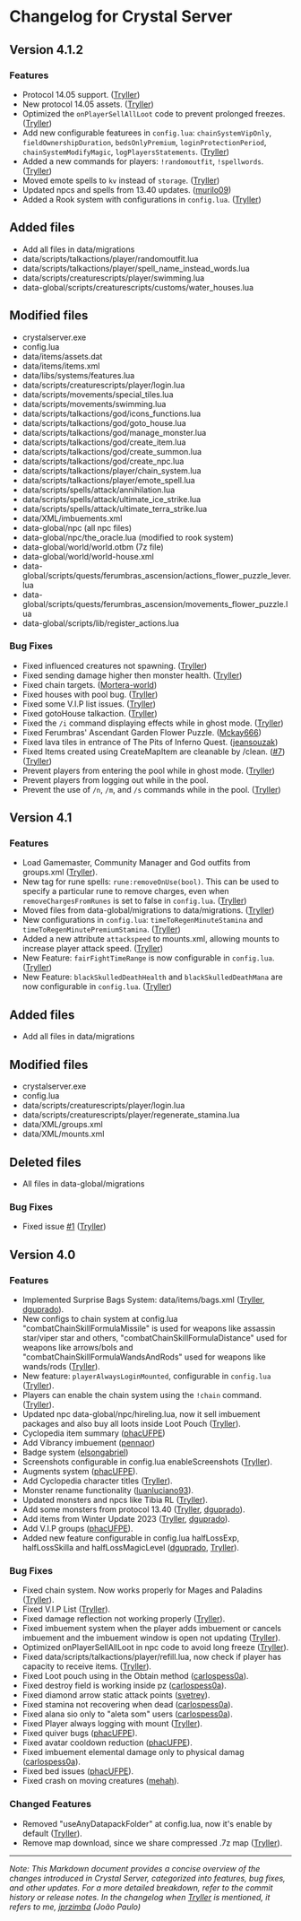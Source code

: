 # Changelog for Crystal Server


## Version 4.1.2

### Features

- Protocol 14.05 support. ([Tryller](https://github.com/jprzimba))
- New protocol 14.05 assets. ([Tryller](https://github.com/jprzimba))
- Optimized the `onPlayerSellAllLoot` code to prevent prolonged freezes. ([Tryller](https://github.com/jprzimba))
- Add new configurable featurees in `config.lua`:  `chainSystemVipOnly`, `fieldOwnershipDuration`, `bedsOnlyPremium`, `loginProtectionPeriod`, `chainSystemModifyMagic`, `logPlayersStatements`. ([Tryller](https://github.com/jprzimba))
- Added a new commands for players: `!randomoutfit`, `!spellwords`. ([Tryller](https://github.com/jprzimba))
- Moved emote spells to `kv` instead of `storage`. ([Tryller](https://github.com/jprzimba))
- Updated npcs and spells from 13.40 updates. ([murilo09](https://github.com/murilo09))
- Added a Rook system with configurations in `config.lua`. ([Tryller](https://github.com/jprzimba))

## Added files

- Add all files in data/migrations
- data/scripts/talkactions/player/randomoutfit.lua
- data/scripts/talkactions/player/spell_name_instead_words.lua
- data/scripts/creaturescripts/player/swimming.lua
- data-global/scripts/creaturescripts/customs/water_houses.lua

## Modified files

- crystalserver.exe
- config.lua
- data/items/assets.dat
- data/items/items.xml
- data/libs/systems/features.lua
- data/scripts/creaturescripts/player/login.lua
- data/scripts/movements/special_tiles.lua
- data/scripts/movements/swimming.lua
- data/scripts/talkactions/god/icons_functions.lua
- data/scripts/talkactions/god/goto_house.lua
- data/scripts/talkactions/god/manage_monster.lua
- data/scripts/talkactions/god/create_item.lua
- data/scripts/talkactions/god/create_summon.lua
- data/scripts/talkactions/god/create_npc.lua
- data/scripts/talkactions/player/chain_system.lua
- data/scripts/talkactions/player/emote_spell.lua
- data/scripts/spells/attack/annihilation.lua
- data/scripts/spells/attack/ultimate_ice_strike.lua
- data/scripts/spells/attack/ultimate_terra_strike.lua
- data/XML/imbuements.xml
- data-global/npc (all npc files)
- data-global/npc/the_oracle.lua (modified to rook system)
- data-global/world/world.otbm (7z file)
- data-global/world/world-house.xml
- data-global/scripts/quests/ferumbras_ascension/actions_flower_puzzle_lever.lua
- data-global/scripts/quests/ferumbras_ascension/movements_flower_puzzle.lua
- data-global/scripts/lib/register_actions.lua

### Bug Fixes

- Fixed influenced creatures not spawning. ([Tryller](https://github.com/jprzimba))
- Fixed sending damage higher then monster health. ([Tryller](https://github.com/jprzimba))
- Fixed chain targets. ([Mortera-world](https://github.com/Mortera-world))
- Fixed houses with pool bug. ([Tryller](https://github.com/jprzimba))
- Fixed some V.I.P list issues. ([Tryller](https://github.com/jprzimba))
- Fixed gotoHouse talkaction. ([Tryller](https://github.com/jprzimba))
- Fixed the `/i` command displaying effects while in ghost mode. ([Tryller](https://github.com/jprzimba))
- Fixed Ferumbras' Ascendant Garden Flower Puzzle. ([Mckay666](https://github.com/Mckay666))
- Fixed lava tiles in entrance of The Pits of Inferno Quest. ([jeansouzak](https://github.com/jeansouzak))
- Fixed Items created using CreateMapItem are cleanable by /clean. ([#7](https://github.com/jprzimba/crystalserver/issues/7)) ([Tryller](https://github.com/jprzimba))
- Prevent players from entering the pool while in ghost mode. ([Tryller](https://github.com/jprzimba))
- Prevent players from logging out while in the pool.
- Prevent the use of `/n`, `/m`, and `/s` commands while in the pool. ([Tryller](https://github.com/jprzimba))


## Version 4.1

### Features

- Load Gamemaster, Community Manager and God outfits from groups.xml ([Tryller](https://github.com/jprzimba)).
- New tag for rune spells: `rune:removeOnUse(bool)`. This can be used to specify a particular rune to remove charges, even when `removeChargesFromRunes` is set to false in `config.lua`. ([Tryller](https://github.com/jprzimba))
- Moved files from data-global/migrations to data/migrations. ([Tryller](https://github.com/jprzimba))
- New configurations in `config.lua`: `timeToRegenMinuteStamina` and `timeToRegenMinutePremiumStamina`. ([Tryller](https://github.com/jprzimba))
- Added a new attribute `attackspeed` to mounts.xml, allowing mounts to increase player attack speed. ([Tryller](https://github.com/jprzimba))
- New Feature: `fairFightTimeRange` is now configurable in `config.lua`. ([Tryller](https://github.com/jprzimba))
- New Feature: `blackSkulledDeathHealth` and `blackSkulledDeathMana` are now configurable in `config.lua`. ([Tryller](https://github.com/jprzimba))

## Added files

- Add all files in data/migrations

## Modified files

- crystalserver.exe
- config.lua
- data/scripts/creaturescripts/player/login.lua
- data/scripts/creaturescripts/player/regenerate_stamina.lua
- data/XML/groups.xml
- data/XML/mounts.xml

## Deleted files

- All files in data-global/migrations

### Bug Fixes

- Fixed issue [#1](https://github.com/jprzimba/crystalserver/issues/1) ([Tryller](https://github.com/jprzimba))

## Version 4.0

### Features

- Implemented Surprise Bags System: data/items/bags.xml ([Tryller](https://github.com/jprzimba), [dguprado](https://github.com/dguprado)).
- New configs to chain system at config.lua "combatChainSkillFormulaMissile" is used for weapons like assassin star/viper star and others, "combatChainSkillFormulaDistance" used for weapons like arrows/bols and "combatChainSkillFormulaWandsAndRods" used for weapons like wands/rods ([Tryller](https://github.com/jprzimba)).
- New feature: `playerAlwaysLoginMounted`, configurable in `config.lua` ([Tryller](https://github.com/jprzimba)).
- Players can enable the chain system using the `!chain` command. ([Tryller](https://github.com/jprzimba)).
- Updated npc data-global/npc/hireling.lua, now it sell imbuement packages and also buy all loots inside Loot Pouch ([Tryller](https://github.com/jprzimba)).
- Cyclopedia item summary ([phacUFPE](https://github.com/phacUFPE))
- Add Vibrancy imbuement ([pennaor](https://github.com/pennaor))
- Badge system ([elsongabriel](https://github.com/elsongabriel))
- Screenshots configurable in config.lua enableScreenshots ([Tryller](https://github.com/jprzimba)).
- Augments system ([phacUFPE](https://github.com/phacUFPE)).
- Add Cyclopedia character titles ([Tryller](https://github.com/jprzimba)).
- Monster rename functionality ([luanluciano93](https://github.com/luanluciano93)).
- Updated monsters and npcs like Tibia RL ([Tryller](https://github.com/jprzimba)).
- Add some monsters from protocol 13.40 ([Tryller](https://github.com/jprzimba), [dguprado](https://github.com/dguprado)).
- Add items from Winter Update 2023 ([Tryller](https://github.com/jprzimba), [dguprado](https://github.com/dguprado)).
- Add V.I.P groups ([phacUFPE](https://github.com/phacUFPE)).
- Added new feature configurable in config.lua halfLossExp, halfLossSkilla and halfLossMagicLevel ([dguprado](https://github.com/dguprado), [Tryller](https://github.com/jprzimba)).

### Bug Fixes

- Fixed chain system. Now works properly for Mages and Paladins ([Tryller](https://github.com/jprzimba)).
- Fixed V.I.P List ([Tryller](https://github.com/jprzimba)).
- Fixed damage reflection not working properly ([Tryller](https://github.com/jprzimba)).
- Fixed imbuement system when the player adds imbuement or cancels imbuement and the imbuement window is open not updating ([Tryller](https://github.com/jprzimba)).
- Optimized onPlayerSellAllLoot in npc code to avoid long freeze ([Tryller](https://github.com/jprzimba)).
- Fixed data/scripts/talkactions/player/refill.lua, now check if player has capacity to receive items. ([Tryller](https://github.com/jprzimba)).
- Fixed Loot pouch using in the Obtain method ([carlospess0a](https://github.com/carlospess0a)).
- Fixed destroy field is working inside pz ([carlospess0a](https://github.com/carlospess0a)).
- Fixed diamond arrow static attack points ([svetrey](https://github.com/svetrey)).
- Fixed stamina not recovering when dead ([carlospess0a](https://github.com/carlospess0a)).
- Fixed alana sio only to "aleta som" users ([carlospess0a](https://github.com/carlospess0a)).
- Fixed Player always logging with mount ([Tryller](https://github.com/jprzimba)).
- Fixed quiver bugs ([phacUFPE](https://github.com/phacUFPE)).
- Fixed avatar cooldown reduction ([phacUFPE](https://github.com/phacUFPE)).
- Fixed imbuement elemental damage only to physical damag ([carlospess0a](https://github.com/carlospess0a)).
- Fixed bed issues ([phacUFPE](https://github.com/phacUFPE)).
- Fixed crash on moving creatures ([mehah](https://github.com/mehah)).

### Changed Features

- Removed "useAnyDatapackFolder" at config.lua, now it's enable by default ([Tryller](https://github.com/jprzimba)).
- Remove map download, since we share compressed .7z map ([Tryller](https://github.com/jprzimba)).

---

_Note: This Markdown document provides a concise overview of the changes introduced in Crystal Server, categorized into features, bug fixes, and other updates. For a more detailed breakdown, refer to the commit history or release notes.
In the changelog when [Tryller](https://github.com/jprzimba) is mentioned, it refers to me, [jprzimba](https://github.com/jprzimba) (João Paulo)_
